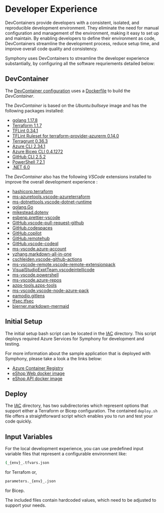 # Developer Experience

DevContainers provide developers with a consistent, isolated, and reproducible development environment. They eliminate the need for manual configuration and management of the environment, making it easy to set up and maintain. By enabling developers to define their environment as code, DevContainers streamline the development process, reduce setup time, and improve overall code quality and consistency.

Symphony uses DevContainers to streamline the developer experience substantially, by configuring all the software requriements detailed below:

## DevContainer

The [DevContainer configuration](./../.devcontainer/devcontainer.json) uses a [Dockerfile](./../.devcontainer/Dockerfile) to build the _DevContainer_.

The _DevContainer_ is based on the _Ubuntu:bullseye_ image and has the following packages installed:

- [golang 1.17.8](https://go.dev/)
- [Terraform 1.1.7](https://www.terraform.io/)
- [TFLint 0.34.1](https://github.com/terraform-linters/tflint)
- [TFLint Ruleset for terraform-provider-azurerm 0.14.0](https://github.com/terraform-linters/tflint-ruleset-azurerm)
- [Terragrunt 0.36.3](https://terragrunt.gruntwork.io/)
- [Azure CLI 2.34.1](https://docs.microsoft.com/en-us/cli/azure/)
- [Azure Bicep CLI 0.4.1272](https://docs.microsoft.com/en-us/azure/azure-resource-manager/bicep/install)
- [GitHub CLI 2.5.2](https://cli.github.com/)
- [PowerShell 7.2.1](https://github.com/PowerShell/PowerShell)
- [.NET 6.0](https://dotnet.microsoft.com/en-us/download/dotnet)

The _DevContainer_ also has the following _VSCode_ extensions installed to improve the overall development experience :

- [hashicorp.terraform](https://marketplace.visualstudio.com/items?itemName=hashicorp.terraform)
- [ms-azuretools.vscode-azureterraform](https://marketplace.visualstudio.com/items?itemName=ms-azuretools.vscode-azureterraform)
- [ms-dotnettools.vscode-dotnet-runtime](https://marketplace.visualstudio.com/items?itemName=ms-dotnettools.vscode-dotnet-runtime)
- [golang.Go](https://marketplace.visualstudio.com/items?itemName=golang.Go)
- [mikestead.dotenv](https://marketplace.visualstudio.com/items?itemName=mikestead.dotenv)
- [esbenp.prettier-vscode](https://marketplace.visualstudio.com/items?itemName=esbenp.prettier-vscode)
- [GitHub.vscode-pull-request-github](https://marketplace.visualstudio.com/items?itemName=GitHub.vscode-pull-request-github)
- [GitHub.codespaces](https://marketplace.visualstudio.com/items?itemName=GitHub.codespaces)
- [GitHub.copilot](https://marketplace.visualstudio.com/items?itemName=GitHub.copilot)
- [GitHub.remotehub](https://marketplace.visualstudio.com/items?itemName=GitHub.remotehub)
- [GitHub.vscode-codeql](https://marketplace.visualstudio.com/items?itemName=GitHub.vscode-codeql)
- [ms-vscode.azure-account](https://marketplace.visualstudio.com/items?itemName=ms-vscode.azure-account)
- [yzhang.markdown-all-in-one](https://marketplace.visualstudio.com/items?itemName=yzhang.markdown-all-in-one)
- [cschleiden.vscode-github-actions](https://marketplace.visualstudio.com/items?itemName=cschleiden.vscode-github-actions)
- [ms-vscode-remote.vscode-remote-extensionpack](https://marketplace.visualstudio.com/items?itemName=ms-vscode-remote.vscode-remote-extensionpack)
- [VisualStudioExptTeam.vscodeintellicode](https://marketplace.visualstudio.com/items?itemName=VisualStudioExptTeam.vscodeintellicode)
- [ms-vscode.powershell](https://marketplace.visualstudio.com/items?itemName=ms-vscode.powershell)
- [ms-vscode.azure-repos](https://marketplace.visualstudio.com/items?itemName=ms-vscode.azure-repos)
- [azps-tools.azps-tools](https://marketplace.visualstudio.com/items?itemName=azps-tools.azps-tools)
- [ms-vscode.vscode-node-azure-pack](https://marketplace.visualstudio.com/items?itemName=ms-vscode.vscode-node-azure-pack)
- [eamodio.gitlens](https://marketplace.visualstudio.com/items?itemName=eamodio.gitlens)
- [tfsec.tfsec](https://marketplace.visualstudio.com/items?itemName=tfsec.tfsec)
- [bierner.markdown-mermaid](https://marketplace.visualstudio.com/items?itemName=bierner.markdown-mermaid)

## Initial Setup

The initial setup bash script can be located in the  [IAC](./../IAC/) directory. This script deploys required Azure Services for Symphony for development and testing.

For more information about the sample application that is deployed with Symphony, please take a look a the links below:

- [Azure Container Registry](https://docs.microsoft.com/en-us/azure/container-registry)
- [eShop Web docker image](https://github.com/dotnet-architecture/eShopOnWeb/tree/main/src/Web)
- [eShop API docker image](https://github.com/dotnet-architecture/eShopOnWeb/tree/main/src/PublicApi)

## Deploy

The [IAC](./../IAC/) directory, has two subdirectories which represent options that support either a Terraform or Bicep configuration. The contained `deploy.sh` file offers a straightforward script which enables you to run and test your code quickly.

## Input Variables

For the local development experience, you can use predefined input variable files that represent a configurable environment like: 

```bash
(_{env}_.tfvars.json 
```
for Terrafom or, 

```bash
parameters._{env}_.json
```
for Bicep.

The included files contain hardcoded values, which need to be adjusted to support your needs.
